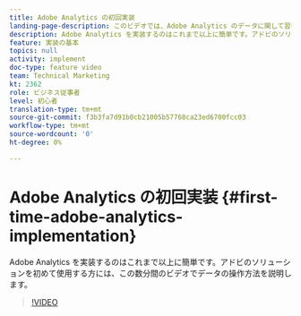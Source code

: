 ```yaml
---
title: Adobe Analytics の初回実装
landing-page-description: このビデオでは、Adobe Analytics のデータに関して習得し、運用するプロセスについて数分間で説明します。
description: Adobe Analytics を実装するのはこれまで以上に簡単です。アドビのソリューションを初めて使用する方には、この数分間のビデオでデータの操作方法を説明します。
feature: 実装の基本
topics: null
activity: implement
doc-type: feature video
team: Technical Marketing
kt: 2362
role: ビジネス従事者
level: 初心者
translation-type: tm+mt
source-git-commit: f3b3fa7d91b0cb21005b57768ca23ed6700fcc03
workflow-type: tm+mt
source-wordcount: '0'
ht-degree: 0%

---
```



# Adobe Analytics の初回実装 {#first-time-adobe-analytics-implementation}

Adobe Analytics を実装するのはこれまで以上に簡単です。アドビのソリューションを初めて使用する方には、この数分間のビデオでデータの操作方法を説明します。

>[!VIDEO](https://video.tv.adobe.com/v/25456/?quality=12)
